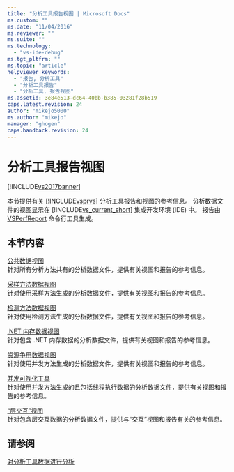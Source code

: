 ```yaml
---
title: "分析工具报告视图 | Microsoft Docs"
ms.custom: ""
ms.date: "11/04/2016"
ms.reviewer: ""
ms.suite: ""
ms.technology: 
  - "vs-ide-debug"
ms.tgt_pltfrm: ""
ms.topic: "article"
helpviewer_keywords: 
  - "报告, 分析工具"
  - "分析工具报告"
  - "分析工具, 报告视图"
ms.assetid: 3e84e513-dc64-40bb-b385-03281f28b519
caps.latest.revision: 24
author: "mikejo5000"
ms.author: "mikejo"
manager: "ghogen"
caps.handback.revision: 24
---
```

# 分析工具报告视图
[!INCLUDE[vs2017banner](../code-quality/includes/vs2017banner.md)]

本节提供有关 [!INCLUDE[vsprvs](../code-quality/includes/vsprvs_md.md)] 分析工具报告和视图的参考信息。  分析数据文件的视图显示在 [!INCLUDE[vs_current_short](../code-quality/includes/vs_current_short_md.md)] 集成开发环境 \(IDE\) 中。  报告由 [VSPerfReport](../profiling/vsperfreport.md) 命令行工具生成。  
  
## 本节内容  
 [公共数据视图](../profiling/common-data-views.md)  
 针对所有分析方法共有的分析数据文件，提供有关视图和报告的参考信息。  
  
 [采样方法数据视图](../profiling/profiler-sampling-method-data-views.md)  
 针对使用采样方法生成的分析数据文件，提供有关视图和报告的参考信息。  
  
 [检测方法数据视图](../profiling/instrumentation-method-data-views.md)  
 针对使用检测方法生成的分析数据文件，提供有关视图和报告的参考信息。  
  
 [.NET 内存数据视图](../profiling/dotnet-memory-data-views.md)  
 针对包含 .NET 内存数据的分析数据文件，提供有关视图和报告的参考信息。  
  
 [资源争用数据视图](../profiling/resource-contention-data-views.md)  
 针对使用并发方法生成的分析数据文件，提供有关视图和报告的参考信息。  
  
 [并发可视化工具](../profiling/concurrency-visualizer.md)  
 针对使用并发方法生成的且包括线程执行数据的分析数据文件，提供有关视图和报告的参考信息。  
  
 [“层交互”视图](../profiling/tier-interactions-view.md)  
 针对包含层交互数据的分析数据文件，提供与“交互”视图和报告有关的参考信息。  
  
## 请参阅  
 [对分析工具数据进行分析](../profiling/analyzing-performance-tools-data.md)